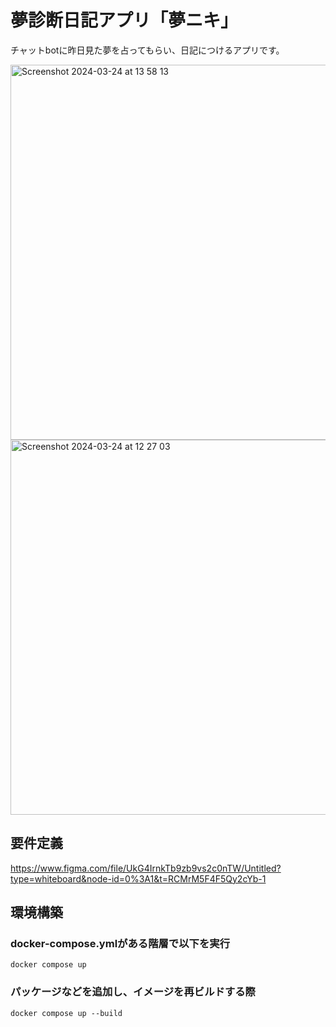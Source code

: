 # 夢診断日記アプリ「夢ニキ」
チャットbotに昨日見た夢を占ってもらい、日記につけるアプリです。

<img width="600" alt="Screenshot 2024-03-24 at 13 58 13" src="https://github.com/5skip/yumeniki/assets/107281831/ba9f91a1-f186-4b45-ab74-17d462249f0d">

<img width="600" alt="Screenshot 2024-03-24 at 12 27 03" src="https://github.com/5skip/yumeniki/assets/107281831/1fac092a-8ba9-4342-8e71-727d5ec29f71">

## 要件定義
https://www.figma.com/file/UkG4IrnkTb9zb9vs2c0nTW/Untitled?type=whiteboard&node-id=0%3A1&t=RCMrM5F4F5Qy2cYb-1


## 環境構築
### docker-compose.ymlがある階層で以下を実行

`docker compose up`

### パッケージなどを追加し、イメージを再ビルドする際

`docker compose up --build`
